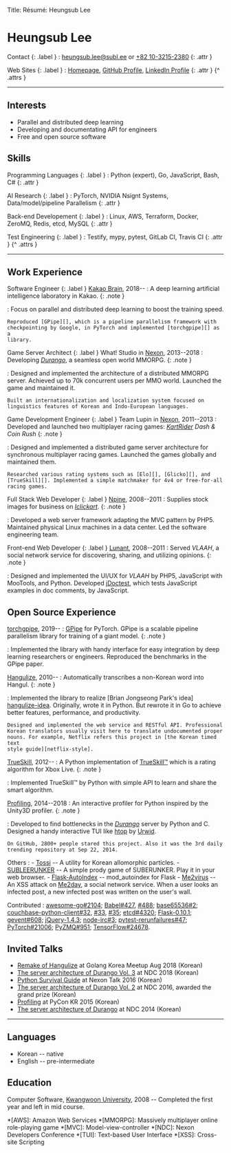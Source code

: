 Title: Résumé: Heungsub Lee

Heungsub Lee
============

Contact {: .label }
: [heungsub.lee@subl.ee](mailto:heungsub.lee@subl.ee)
  or
  [+82 10-3215-2380](sms:821032152380)
  {: .attr }

Web Sites {: .label }
: [Homepage](/),
  [GitHub Profile](https://github.com/sublee),
  [LinkedIn Profile](https://linkedin.com/in/sublee)
  {: .attr }
{^ .attrs }

---

Interests
---------

- Parallel and distributed deep learning
- Developing and documentating API for engineers
- Free and open source software

Skills
------

Programming Languages {: .label }
: Python (expert), Go, JavaScript, Bash, C#
  {: .attr }

AI Research {: .label }
: PyTorch, NVIDIA Nsignt Systems, Data/model/pipeline Parallelism
  {: .attr }

Back-end Developement {: .label }
: Linux, AWS, Terraform, Docker, ZeroMQ, Redis, etcd, MySQL
  {: .attr }

Test Engineering {: .label }
: Testify, mypy, pytest, GitLab CI, Travis CI
  {: .attr }
{^ .attrs }

---

Work Experience
---------------

Software Engineer {: .label }
[Kakao Brain][kakao-brain], 2018--
:   A deep learning artificial intelligence laboratory in Kakao.
    {: .note }

:   Focus on parallel and distributed deep learning to boost the training
    speed.

    Reproduced [GPipe][], which is a pipeline parallelism framework with
    checkpointing by Google, in PyTorch and implemented [torchgpipe][] as a
    library.

Game Server Architect {: .label }
What! Studio in [Nexon][], 2013--2018
:   Developing <cite>[Durango][]</cite>, a seamless open world MMORPG.
    {: .note }

:   Designed and implemented the architecture of a distributed MMORPG server.
    Achieved up to 70k concurrent users per MMO world. Launched the game and
    maintained it.

    Built an internationalization and localization system focused on
    linguistics features of Korean and Indo-European languages.

Game Development Engineer {: .label }
Team Lupin in [Nexon][], 2011--2013
:   Developed and launched two multiplayer racing games: <cite>[KartRider][]
    Dash & Coin Rush</cite>
    {: .note }

:   Designed and implemented a distributed game server architecture for
    synchronous multiplayer racing games. Launched the games globally and
    maintained them.

    Researched various rating systems such as [Elo][], [Glicko][], and
    [TrueSkill][]. Implemented a simple matchmaker for 4v4 or free-for-all
    racing games.

Full Stack Web Developer {: .label }
[Npine][], 2008--2011
:   Supplies stock images for business on <cite>[Iclickart][]</cite>.
    {: .note }

:   Developed a web server framework adapting the MVC pattern by PHP5.
    Maintained physical Linux machines in a data center. Led the software
    engineering team.

Front-end Web Developer {: .label }
[Lunant][], 2008--2011
:   Served <cite>VLAAH</cite>, a social network service for discovering,
    sharing, and utilizing opinions.
    {: .note }

:   Designed and implemented the UI/UX for <cite>VLAAH</cite> by PHP5,
    JavaScript with MooTools, and Python. Developed [jDoctest][], which tests
    JavaScript examples in doc comments, by JavaScript.

Open Source Experience
----------------------

[torchgpipe][], 2019--
:   [GPipe][] for PyTorch. GPipe is a scalable pipeline parallelism library for
    training of a giant model.
    {: .note }

:   Implemented the library with handy interface for easy integration by deep
    learning researchers or engineers. Reproduced the benchmarks in the GPipe
    paper.

[Hangulize][], 2010--
:   Automatically transcribes a non-Korean word into Hangul.
    {: .note }

:   Implemented the library to realize [Brian Jongseong Park's idea]
    [hangulize-idea]. Originally, wrote it in Python. But rewrote it in Go to
    achieve better features, performance, and productivity.

    Designed and implemented the web service and RESTful API. Professional
    Korean translators usually visit here to translate undocumented proper
    nouns. For example, Netflix refers this project in [the Korean timed text
    style guide][netflix-style].

[TrueSkill][trueskill-py], 2012--
:   A Python implementation of [TrueSkill™][trueskill] which is a rating
    algorithm for Xbox Live.
    {: .note }

:   Implemented TrueSkill™ by Python with simple API to learn and share the
    smart algorithm.

[Profiling][], 2014--2018
:   An interactive profiler for Python inspired by the Unity3D profiler.
    {: .note }

:   Developed to find bottlenecks in the <cite>[Durango][]</cite> server by
    Python and C. Designed a handy interactive TUI like [htop][] by [Urwid][].

    On GitHub, 2800+ people stared this project. Also it was the 3rd daily
    trending repository at Sep 22, 2014.

Others
:   - [Tossi][] -- A utility for Korean allomorphic particles.
    - [SUBLEERUNKER][] -- A simple prody game of SUBERUNKER.
                          Play it in your web browser.
    - [Flask-AutoIndex][] -- mod_autoindex for Flask
    - [Me2virus][] -- An XSS attack on [Me2day][], a social network service.
                      When a user looks an infected post, a new infected post
                      was written on the user's wall.

Contributed
:   [awesome-go#2104](https://github.com/avelino/awesome-go/pull/2104);
    [Babel#427](https://github.com/python-babel/babel/pull/427),
    [#488](https://github.com/python-babel/babel/pull/488);
    [base65536#2](https://github.com/Parkayun/base65536/pull/2);
    [couchbase-python-client#32](https://github.com/couchbase/couchbase-python-client/pull/32),
    [#33](https://github.com/couchbase/couchbase-python-client/pull/33),
    [#35](https://github.com/couchbase/couchbase-python-client/pull/35);
    [etcd#4320](https://github.com/coreos/etcd/pull/4320);
    [Flask-0.10.1](https://github.com/mitsuhiko/flask/commit/6fca662);
    [gevent#608](https://github.com/gevent/gevent/pull/608);
    [jQuery-1.4.3](https://blog.jquery.com/2010/10/16/jquery-143-released/);
    [node-irc#3](https://github.com/martynsmith/node-irc/pull/3);
    [pytest-rerunfailures#47](https://github.com/pytest-dev/pytest-rerunfailures/pull/47);
    [PyTorch#21006](https://github.com/pytorch/pytorch/pull/21006);
    [PyZMQ#951](https://github.com/zeromq/pyzmq/pull/951);
    [TensorFlow#24678](https://github.com/tensorflow/tensorflow/pull/24678).

Invited Talks
-------------

- [Remake of Hangulize][gokr1808] at Golang Korea Meetup Aug 2018 (Korean)
- [The server architecture of Durango Vol. 3][ndc18] at NDC 2018 (Korean)
- [Python Survival Guide][nxtk16] at Nexon Talk 2016 (Korean)
- [The server architecture of Durango Vol. 2][ndc16] at NDC 2016,
  awarded the grand prize (Korean)
- [Profiling][pycon15] at PyCon KR 2015 (Korean)
- [The server architecture of Durango][ndc14] at NDC 2014 (Korean)

[ndc18]: https://subl.ee/~ndc18
[ndc16]: https://subl.ee/~ndc16
[ndc14]: https://subl.ee/~ndc14

[gokr1808]: https://subl.ee/~gokr1808
[nxtk16]:   https://subl.ee/~nxtk16
[pycon15]:  https://subl.ee/~pycon15

---

Languages
---------

- Korean -- native
- English -- pre-intermediate

Education
---------

Computer Software, [Kwangwoon University][kw], 2008
-- Completed the first year and left in mid course.

<!-- links -->
[gpipe]: https://arxiv.org/abs/1811.06965
[torchgpipe]: https://github.com/kakaobrain/torchgpipe
[durango]: http://durango.nexon.com/
[elo]: https://en.wikipedia.org/wiki/Elo_rating_system
[flask-autoindex]: http://pythonhosted.org/Flask-AutoIndex
[glicko]: https://en.wikipedia.org/wiki/Glicko_rating_system
[hangulize-idea]: http://iceager.egloos.com/2610028
[hangulize]: https://hangulize.org/
[htop]: http://hisham.hm/htop
[iclickart]: http://iclickart.co.kr/
[jdoctest]: https://lunant.github.com/jdoctest
[kakao-brain]: https://kakaobrain.com/
[kartrider]: http://kart.nexon.com/
[kw]: http://www.kw.ac.kr/
[lunant]: http://lunant.net/
[me2day]: https://en.wikipedia.org/wiki/Me2day
[me2virus]: https://github.com/sublee/me2virus
[netflix-style]: https://partnerhelp.netflixstudios.com/hc/en-us/articles/216001127-Korean-Timed-Text-Style-Guide
[nexon]: https://company.nexon.com/eng
[npine]: http://en.npine.com/
[profiling]: https://github.com/what-studio/profiling
[subleerunker]: /runker/
[tossi]: https://github.com/what-studio/tossi
[trueskill-py]: https://trueskill.org/
[trueskill]: http://research.microsoft.com/en-us/projects/trueskill/
[urwid]: http://urwid.org/
[vindictus]: https://en.wikipedia.org/wiki/Vindictus

<!-- abbrs -->
*[AWS]: Amazon Web Services
*[MMORPG]: Massively multiplayer online role-playing game
*[MVC]: Model-view-controller
*[NDC]: Nexon Developers Conference
*[TUI]: Text-based User Interface
*[XSS]: Cross-site Scripting
